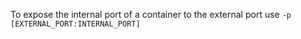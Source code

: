To expose the internal port of a container to the external port use `-p [EXTERNAL_PORT:INTERNAL_PORT]`